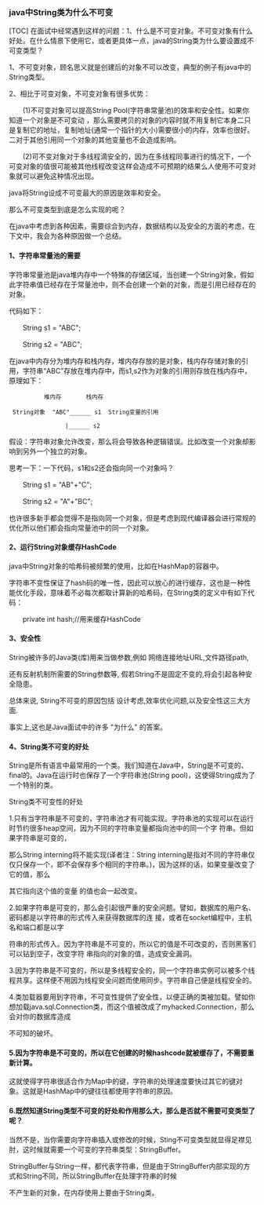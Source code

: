 ### java中String类为什么不可变
[TOC]
在面试中经常遇到这样的问题：1、什么是不可变对象。不可变对象有什么好处。在什么情景下使用它，或者更具体一点，java的String类为什么要设置成不可变类型？

1、不可变对象，顾名思义就是创建后的对象不可以改变，典型的例子有java中的String类型。

2、相比于可变对象，不可变对象有很多优势：

　　(1)不可变对象可以提高String Pool(字符串常量池)的效率和安全性。如果你知道一个对象是不可变动 ，那么需要拷贝的对象的内容时就不用复制它本身二只是复制它的地址，复制地址(通常一个指针的大小)需要很小的内存，效率也很好。二对于其他引用同一个对象的其他变量也不会造成影响。

　　(2)可不变对象对于多线程滴安全的，因为在多线程同事进行的情况下，一个可变对象的值很可能被其他线程改变这样会造成不可预期的结果么人使用不可变对象就可以避免这种情况出现。

java将String设成不可变最大的原因是效率和安全。

 

那么不可变类型到底是怎么实现的呢？

在java中考虑到各种因素，需要综合到内存，数据结构以及安全的方面的考虑，在下文中，我会为各种原因做一个总结。

#### 1、字符串常量池的需要

字符串常量池是java堆内存中一个特殊的存储区域，当创建一个String对象，假如此字符串值已经存在于常量池中，则不会创建一个新的对象，而是引用已经存在的对象。

代码如下：

　　String s1 = "ABC";

　　String s2 = "ABC";

在java中内存分为堆内存和栈内存，堆内存存放的是对象，栈内存存储对象的引用，字符串“ABC”存放在堆内存中，而s1,s2作为对象的引用则存放在栈内存中，原理如下：
```
　　　　　　堆内存       栈内存

 String对象  "ABC"______ s1  String变量的引用

                |______ s2
```

假设：字符串对象允许改变，那么将会导致各种逻辑错误。比如改变一个对象却影响到另外一个独立的对象。

思考一下：一下代码，s1和s2还会指向同一个对象吗？

　　String s1 = "AB"+"C";

　　String s2 = "A"+"BC";

也许很多新手都会觉得不是指向同一个对象，但是考虑到现代编译器会进行常规的优化所以他们都会指向常量池中的同一个对象。

#### 2、运行String对象缓存HashCode

java中String对象的哈希码被频繁的使用，比如在HashMap的容器中。

字符串不变性保证了hash码的唯一性，因此可以放心的进行缓存，这也是一种性能优化手段，意味着不必每次都取计算新的哈希码，在String类的定义中有如下代码：

　　private int hash;//用来缓存HashCode

 

#### 3、安全性

String被许多的Java类(库)用来当做参数,例如 网络连接地址URL,文件路径path,

还有反射机制所需要的String参数等, 假若String不是固定不变的,将会引起各种安全隐患。

 

总体来说, String不可变的原因包括 设计考虑,效率优化问题,以及安全性这三大方面.

事实上,这也是Java面试中的许多 "为什么" 的答案。

#### 4、String类不可变的好处

String是所有语言中最常用的一个类。我们知道在Java中，String是不可变的、final的。Java在运行时也保存了一个字符串池(String pool)，这使得String成为了一个特别的类。

String类不可变性的好处

1.只有当字符串是不可变的，字符串池才有可能实现。字符串池的实现可以在运行时节约很多heap空间，因为不同的字符串变量都指向池中的同一个字 符串。但如果字符串是可变的，

那么String interning将不能实现(译者注：String interning是指对不同的字符串仅仅只保存一个，即不会保存多个相同的字符串。)，因为这样的话，如果变量改变了它的值，那么

其它指向这个值的变量 的值也会一起改变。

2.如果字符串是可变的，那么会引起很严重的安全问题。譬如，数据库的用户名、密码都是以字符串的形式传入来获得数据库的连 接，或者在socket编程中，主机名和端口都是以字

符串的形式传入。因为字符串是不可变的，所以它的值是不可改变的，否则黑客们可以钻到空子，改变字符 串指向的对象的值，造成安全漏洞。

3.因为字符串是不可变的，所以是多线程安全的，同一个字符串实例可以被多个线程共享。这样便不用因为线程安全问题而使用同步。字符串自己便是线程安全的。

4.类加载器要用到字符串，不可变性提供了安全性，以便正确的类被加载。譬如你想加载java.sql.Connection类，而这个值被改成了myhacked.Connection，那么会对你的数据库造成

不可知的破坏。

#### 5.因为字符串是不可变的，所以在它创建的时候hashcode就被缓存了，不需要重新计算。
这就使得字符串很适合作为Map中的键，字符串的处理速度要快过其它的键对象。这就是HashMap中的键往往都使用字符串的原因。


#### 6.既然知道String类型不可变的好处和作用那么大，那么是否就不需要可变类型了呢？

当然不是，当你需要向字符串插入或修改的时候，Sting不可变类型就显得足襟见肘，这时候就需要一个可变的字符串类型：StringBuffer。

StringBuffer与String一样，都代表字符串，但是由于StringBuffer内部实现的方式和String不同，所以StringBuffer在处理字符串的时候

不产生新的对象，在内存使用上要由于String类。
